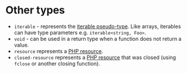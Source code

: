 # Other types

- `iterable` - represents the [iterable pseudo-type](https://php.net/manual/en/language.types.iterable.php). Like arrays, iterables can have type parameters e.g. `iterable<string, Foo>`.
- `void` - can be used in a return type when a function does not return a value.
- `resource` represents a [PHP resource](https://www.php.net/manual/en/language.types.resource.php).
- `closed-resource` represents a [PHP resource](https://www.php.net/manual/en/language.types.resource.php) that was closed (using `fclose` or another closing function).
